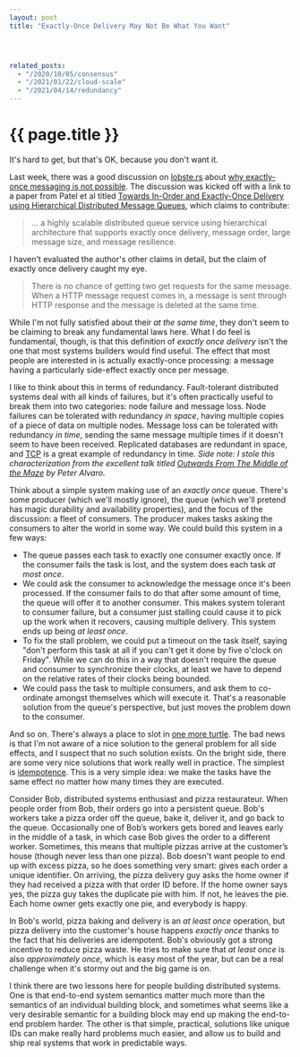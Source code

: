 ```yaml
---
layout: post
title: "Exactly-Once Delivery May Not Be What You Want"




related_posts:
  - "/2020/10/05/consensus"
  - "/2021/01/22/cloud-scale"
  - "/2021/04/14/redundancy"
---
```

{{ page.title }}
================

<p class="meta">It's hard to get, but that's OK, because you don't want it.</p>

Last week, there was a good discussion on [lobste.rs](http://lobste.rs) about [why exactly-once messaging is not possible](https://lobste.rs/s/ecjfcm/why_is_exactly-once_messaging_not_possible_in_a_distributed_queue). The discussion was kicked off with a link to a paper from Patel et al titled [Towards In-Order and Exactly-Once Delivery using Hierarchical Distributed Message Queues](http://datasys.cs.iit.edu/publications/2014_SCRAMBL14_HDMQ.pdf), which claims to contribute:

> ... a highly scalable distributed queue service using hierarchical architecture that supports exactly once delivery, message order, large message size, and message resilience.

I haven't evaluated the author's other claims in detail, but the claim of exactly once delivery caught my eye.

> There is no chance of getting two get requests for the same message. When a HTTP message request comes in, a message is sent through HTTP response and the message is deleted at the same time.

While I'm not fully satisfied about their *at the same time*, they don't seem to be claiming to break any fundamental laws here. What I do feel is fundamental, though, is that this definition of *exactly once delivery* isn't the one that most systems builders would find useful. The effect that most people are interested in is actually exactly-once processing: a message having a particularly side-effect exactly once per message.

I like to think about this in terms of redundancy. Fault-tolerant distributed systems deal with all kinds of failures, but it's often practically useful to break them into two categories: node failure and message loss. Node failures can be tolerated with redundancy *in space*, having multiple copies of a piece of data on multiple nodes. Message loss can be tolerated with redundancy *in time*, sending the same message multiple times if it doesn't seem to have been received. Replicated databases are redundant in space, and [TCP](http://en.wikipedia.org/wiki/Transmission_Control_Protocol) is a great example of redundancy in time. *Side note: I stole this characterization from the excellent talk titled [Outwards From The Middle of the Maze](http://www.youtube.com/watch?v=ggCffvKEJmQ) by Peter Alvaro.*

Think about a simple system making use of an *exactly once* queue. There's some producer (which we'll mostly ignore), the queue (which we'll pretend has magic durability and availability properties), and the focus of the discussion: a fleet of consumers. The producer makes tasks asking the consumers to alter the world in some way. We could build this system in a few ways:

 - The queue passes each task to exactly one consumer exactly once. If the consumer fails the task is lost, and the system does each task *at most once*.
 - We could ask the consumer to acknowledge the message once it's been processed. If the consumer fails to do that after some amount of time, the queue will offer it to another consumer. This makes system tolerant to consumer failure, but a consumer just stalling could cause it to pick up the work when it recovers, causing multiple delivery. This system ends up being *at least once*.
 - To fix the stall problem, we could put a timeout on the task itself, saying "don't perform this task at all if you can't get it done by five o'clock on Friday". While we can do this in a way that doesn't require the queue and consumer to synchronize their clocks, at least we have to depend on the relative rates of their clocks being bounded.
 - We could pass the task to multiple consumers, and ask them to co-ordinate amongst themselves which will execute it. That's a reasonable solution from the queue's perspective, but just moves the problem down to the consumer.

And so on. There's always a place to slot in [one more turtle](http://en.wikipedia.org/wiki/Turtles_all_the_way_down). The bad news is that I'm not aware of a nice solution to the general problem for all side effects, and I suspect that no such solution exists. On the bright side, there are some very nice solutions that work really well in practice. The simplest is [idempotence](http://queue.acm.org/detail.cfm?id=2187821). This is a very simple idea: we make the tasks have the same effect no matter how many times they are executed. 

Consider Bob, distributed systems enthusiast and pizza restaurateur. When people order from Bob, their orders go into a persistent queue. Bob's workers take a pizza order off the queue, bake it, deliver it, and go back to the queue. Occasionally one of Bob’s workers gets bored and leaves early in the middle of a task, in which case Bob gives the order to a different worker. Sometimes, this means that multiple pizzas arrive at the customer’s house (though never less than one pizza). Bob doesn't want people to end up with excess pizza, so he does something very smart: gives each order a unique identifier. On arriving, the pizza delivery guy asks the home owner if they had received a pizza with that order ID before. If the home owner says yes, the pizza guy takes the duplicate pie with him. If not, he leaves the pie. Each home owner gets exactly one pie, and everybody is happy.

In Bob's world, pizza baking and delivery is an *at least once* operation, but pizza delivery into the customer's house happens *exactly once* thanks to the fact that his deliveries are idempotent. Bob's obviously got a strong incentive to reduce pizza waste. He tries to make sure that *at least once* is also *approximately once*, which is easy most of the year, but can be a real challenge when it's stormy out and the big game is on.

I think there are two lessons here for people building distributed systems. One is that end-to-end system semantics matter much more than the semantics of an individual building block, and sometimes what seems like a very desirable semantic for a building block may end up making the end-to-end problem harder. The other is that simple, practical, solutions like unique IDs can make really hard problems much easier, and allow us to build and ship real systems that work in predictable ways.